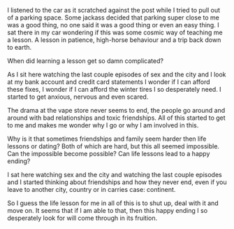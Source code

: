 I listened to the car as it scratched against the post while I tried to pull out of a parking space. Some jackass decided that parking super close to me was a good thing, no one said it was a good thing or even an easy thing. I sat there in my car wondering if this was some cosmic way of teaching me a lesson. A lesson in patience, high-horse behaviour and a trip back down to earth.

When did learning a lesson get so damn complicated?

As I sit here watching the last couple episodes of sex and the city and I look at my bank account and credit card statements I wonder if I can afford these fixes, I wonder if I can afford the winter tires I so desperately need. I started to get anxious, nervous and even scared.

The drama at the vape store never seems to end, the people go around and around with bad relationships and toxic friendships. All of this started to get to me and makes me wonder why I go or why I am involved in this. 

Why is it that sometimes friendships and family seem harder then life lessons or dating? Both of which are hard, but this all seemed impossible. Can the impossible become possible? Can life lessons lead to a happy ending?

I sat here watching sex and the city and watching the last couple episodes and I started thinking about friendships and how they never end, even if you leave to another city, country or in carries case: continent.

So I guess the life lesson for me in all of this is to shut up, deal with it and move on. It seems that if I am able to that, then this happy ending I so desperately look for will come through in its fruition.
